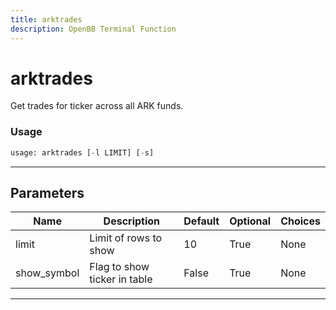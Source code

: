 ```yaml
---
title: arktrades
description: OpenBB Terminal Function
---
```


# arktrades

Get trades for ticker across all ARK funds.

### Usage

```python
usage: arktrades [-l LIMIT] [-s]
```

---

## Parameters

| Name | Description | Default | Optional | Choices |
| ---- | ----------- | ------- | -------- | ------- |
| limit | Limit of rows to show | 10 | True | None |
| show_symbol | Flag to show ticker in table | False | True | None |
---

